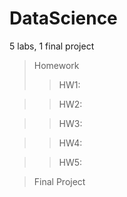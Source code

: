 # DataScience
5 labs, 1 final project
>Homework
>>HW1:

>>HW2:

>>HW3:

>>HW4:

>>HW5:

>Final Project
>>
